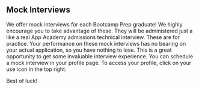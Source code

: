 ## Mock Interviews

We offer mock interviews for each Bootcamp Prep graduate! We highly encourage you
to take advantage of these. They will be administered just a like a real App Academy
admissions technical interview. These are for practice. Your performance on these mock
interviews has no bearing on your actual application, so you have nothing to lose.
This is a great opportunity to get some invaluable interview experience.
You can schedule a mock interview in your profile page. To access your profile,
click on your use icon in the top right.

Best of luck!
